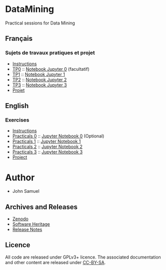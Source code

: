 # DataMining
Practical sessions for Data Mining

## Français
### Sujets de travaux pratiques et projet
* [Instructions](fr/README.md)
* [TP0](fr/TP0/tp0.md) :: [Notebook Jupyter 0](fr/TP0/tp0.ipynb) (facultatif)
* [TP1](fr/TP1/tp1.md) :: [Notebook Jupyter 1](fr/TP1/tp1.ipynb)
* [TP2](fr/TP2/tp2.md) :: [Notebook Jupyter 2](fr/TP2/tp2.ipynb)
* [TP3](fr/TP3/tp3.md) :: [Notebook Jupyter 3](fr/TP3/tp3.ipynb)
* [Projet](fr/Projet/Projet.md)

## English 
### Exercises
* [Instructions](en/README.md)
* [Practicals 0](en/practical0/practical0.md) ::  [Jupyter Notebook 0](en/practical0/practical0.ipynb) (Optional)
* [Practicals 1](en/practical1/practical1.md) ::  [Jupyter Notebook 1](en/practical1/practical1.ipynb)
* [Practicals 2](en/practical2/practical2.md) ::  [Jupyter Notebook 2](en/practical2/practical2.ipynb)
* [Practicals 3](en/practical3/practical3.md) ::  [Jupyter Notebook 3](en/practical3/practical3.ipynb)
* [Project](en/Project/project.md)

# Author
* John Samuel

## Archives and Releases
* [Zenodo]()
* [Software Heritage](https://archive.softwareheritage.org/browse/origin/directory/?origin_url=https://github.com/johnsamuelwrites/DataMining)
* [Release Notes](RELEASE.md)

## Licence
All code are released under GPLv3+ licence. The associated documentation and other content are released under [CC-BY-SA](http://creativecommons.org/licenses/by-sa/4.0/).
